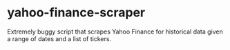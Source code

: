 # yahoo-finance-scraper
Extremely buggy script that scrapes Yahoo Finance for historical data given a range of dates and a list of tickers.
